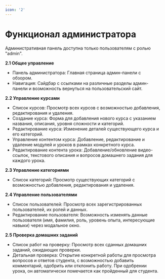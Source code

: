 ```yaml
---
icon: '2'
---
```


# Функционал администратора

Административная панель доступна только пользователям с ролью "admin".

**2.1 Общее управление**

* Панель администратора: Главная страница админ-панели с обзором.
* Навигация: Сайдбар с ссылками на различные разделы админ-панели и возможность вернуться на пользовательский сайт.

**2.2 Управление курсами**

* Список курсов: Просмотр всех курсов с возможностью добавления, редактирования и удаления.
* Создание курса: Форма для добавления нового курса с указанием названия, описания, уровня сложности и категорий.
* Редактирование курса: Изменение деталей существующего курса и его категорий.
* Управление контентом курса: Добавление, редактирование и удаление модулей и уроков в рамках конкретного курса.
* Редактирование контента урока: Добавление/обновление видео-ссылок, текстового описания и вопросов домашнего задания для каждого урока.

**2.3 Управление категориями**

* Список категорий: Просмотр существующих категорий с возможностью добавления, редактирования и удаления.

**2.4 Управление пользователями**

* Список пользователей: Просмотр всех зарегистрированных пользователей, их ролей и данных.
* Редактирование пользователя: Возможность изменять данные пользователя (имя, фамилия, роль, уровень опыта, интересующие навыки) через модальное окно.

**2.5 Проверка домашних заданий**

* Список работ на проверку: Просмотр всех сданных домашних заданий, ожидающих проверки.
* Детальная проверка: Открытие конкретной работы для просмотра вопросов и ответов студента, с возможностью добавить комментарий, одобрить или отклонить работу. При одобрении урока, он автоматически помечается как пройденный для студента.
